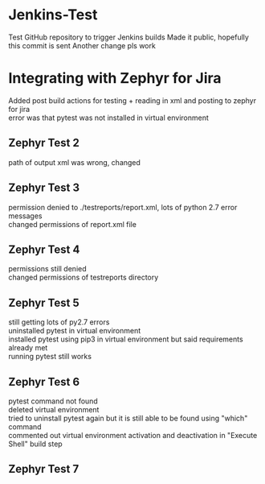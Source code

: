 # Jenkins-Test
Test GitHub repository to trigger Jenkins builds
Made it public, hopefully this commit is sent
Another change
pls work

# Integrating with Zephyr for Jira
 Added post build actions for testing + reading in xml and posting to zephyr for jira  
 error was that pytest was not installed in virtual environment
## Zephyr Test 2
path of output xml was wrong, changed
## Zephyr Test 3
permission denied to ./testreports/report.xml, lots of python 2.7 error messages  
changed permissions of report.xml file
## Zephyr Test 4
permissions still denied  
changed permissions of testreports directory
## Zephyr Test 5
still getting lots of py2.7 errors  
uninstalled pytest in virtual environment  
installed pytest using pip3 in virtual environment but said requirements already met  
running pytest still works
## Zephyr Test 6
pytest command not found  
deleted virtual environment  
tried to uninstall pytest again but it is still able to be found using "which" command  
commented out virtual environment activation and deactivation in "Execute Shell" build step
## Zephyr Test 7
